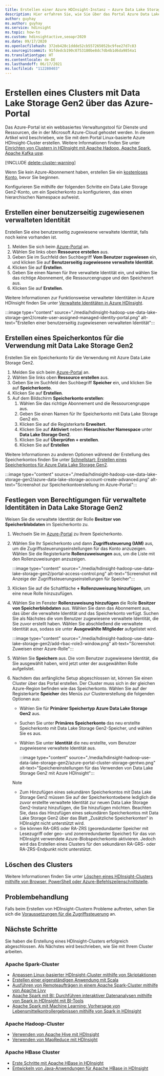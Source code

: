 ```yaml
---
title: Erstellen einer Azure HDInsight-Instanz – Azure Data Lake Storage Gen2 – Portal
description: Hier erfahren Sie, wie Sie über das Portal Azure Data Lake Storage Gen2 mit Azure HDInsight-Clustern verwenden können.
author: guyhay
ms.author: guyhay
ms.service: hdinsight
ms.topic: how-to
ms.custom: hdinsightactive,seoapr2020
ms.date: 09/17/2020
ms.openlocfilehash: 372eb428c1ddde52cb557265052bc9fee27d7c83
ms.sourcegitcommit: 91fdedcb190c0753180be8dc7db4b1d6da9854a1
ms.translationtype: HT
ms.contentlocale: de-DE
ms.lasthandoff: 06/17/2021
ms.locfileid: "112280403"
---
```

# <a name="create-a-cluster-with-data-lake-storage-gen2-using-the-azure-portal"></a>Erstellen eines Clusters mit Data Lake Storage Gen2 über das Azure-Portal

Das Azure-Portal ist ein webbasiertes Verwaltungstool für Dienste und Ressourcen, die in der Microsoft Azure-Cloud gehostet werden. In diesem Artikel wird beschrieben, wie Sie mit dem Portal Linux-basierte Azure HDInsight-Cluster erstellen. Weitere Informationen finden Sie unter [Einrichten von Clustern in HDInsight mit Apache Hadoop, Apache Spark, Apache Kafka usw](./hdinsight-hadoop-provision-linux-clusters.md).

[!INCLUDE [delete-cluster-warning](includes/hdinsight-delete-cluster-warning.md)]

Wenn Sie kein Azure-Abonnement haben, erstellen Sie ein [kostenloses Konto](https://azure.microsoft.com/free/?WT.mc_id=A261C142F), bevor Sie beginnen.

Konfigurieren Sie mithilfe der folgenden Schritte ein Data Lake Storage Gen2-Konto, um ein Speicherkonto zu konfigurieren, das einen hierarchischen Namespace aufweist.

## <a name="create-a-user-assigned-managed-identity"></a>Erstellen einer benutzerseitig zugewiesenen verwalteten Identität

Erstellen Sie eine benutzerseitig zugewiesene verwaltete Identität, falls noch keine vorhanden ist.

1. Melden Sie sich beim [Azure-Portal](https://portal.azure.com) an.
1. Wählen Sie links oben **Ressource erstellen** aus.
1. Geben Sie im Suchfeld den Suchbegriff **Vom Benutzer zugewiesen** ein, und klicken Sie auf **Benutzerseitig zugewiesene verwaltete Identität**.
1. Klicken Sie auf **Erstellen**.
1. Geben Sie einen Namen für Ihre verwaltete Identität ein, und wählen Sie das richtige Abonnement, die Ressourcengruppe und den Speicherort aus.
1. Klicken Sie auf **Erstellen**.

Weitere Informationen zur Funktionsweise verwalteter Identitäten in Azure HDInsight finden Sie unter [Verwaltete Identitäten in Azure HDInsight](hdinsight-managed-identities.md).

:::image type="content" source="./media/hdinsight-hadoop-use-data-lake-storage-gen2/create-user-assigned-managed-identity-portal.png" alt-text="Erstellen einer benutzerseitig zugewiesenen verwalteten Identität":::

## <a name="create-a-storage-account-to-use-with-data-lake-storage-gen2"></a>Erstellen eines Speicherkontos für die Verwendung mit Data Lake Storage Gen2

Erstellen Sie ein Speicherkonto für die Verwendung mit Azure Data Lake Storage Gen2.

1. Melden Sie sich beim [Azure-Portal](https://portal.azure.com) an.
1. Wählen Sie links oben **Ressource erstellen** aus.
1. Geben Sie im Suchfeld den Suchbegriff **Speicher** ein, und klicken Sie auf **Speicherkonto**.
1. Klicken Sie auf **Erstellen**.
1. Auf dem Bildschirm **Speicherkonto erstellen**:
    1. Wählen Sie das richtige Abonnement und die Ressourcengruppe aus.
    1. Geben Sie einen Namen für Ihr Speicherkonto mit Data Lake Storage Gen2 ein.
    1. Klicken Sie auf die Registerkarte **Erweitert**.
    1. Klicken Sie auf **Aktiviert** neben **Hierarchischer Namespace** unter **Data Lake Storage Gen2**.
    1. Klicken Sie auf **Überprüfen + erstellen**.
    1. Klicken Sie auf **Erstellen**

Weitere Informationen zu anderen Optionen während der Erstellung des Speicherkontos finden Sie unter [Schnellstart: Erstellen eines Speicherkontos für Azure Data Lake Storage Gen2](../storage/blobs/create-data-lake-storage-account.md).

:::image type="content" source="./media/hdinsight-hadoop-use-data-lake-storage-gen2/azure-data-lake-storage-account-create-advanced.png" alt-text="Screenshot zur Speicherkontoerstellung im Azure-Portal":::

## <a name="set-up-permissions-for-the-managed-identity-on-the-data-lake-storage-gen2"></a>Festlegen von Berechtigungen für verwaltete Identitäten in Data Lake Storage Gen2

Weisen Sie die verwaltete Identität der Rolle **Besitzer von Speicherblobdaten** im Speicherkonto zu.

1. Wechseln Sie im [Azure-Portal](https://portal.azure.com) zu Ihrem Speicherkonto.
1. Wählen Sie Ihr Speicherkonto und dann **Zugriffssteuerung (IAM)** aus, um die Zugriffssteuerungseinstellungen für das Konto anzuzeigen. Wählen Sie die Registerkarte **Rollenzuweisungen** aus, um die Liste mit den Rollenzuweisungen anzuzeigen.

    :::image type="content" source="./media/hdinsight-hadoop-use-data-lake-storage-gen2/portal-access-control.png" alt-text="Screenshot mit Anzeige der Zugriffssteuerungseinstellungen für Speicher":::

1. Klicken Sie auf die Schaltfläche **+ Rollenzuweisung hinzufügen**, um eine neue Rolle hinzuzufügen.
1. Wählen Sie im Fenster **Rollenzuweisung hinzufügen** die Rolle **Besitzer von Speicherblobdaten** aus. Wählen Sie dann das Abonnement aus, das über die verwaltete Identität und das Speicherkonto verfügt. Suchen Sie als Nächstes die vom Benutzer zugewiesene verwaltete Identität, die Sie zuvor erstellt haben. Wählen Sie abschließend die verwaltete Identität aus, sodass sie unter **Ausgewählte Mitglieder** aufgelistet wird.

    :::image type="content" source="./media/hdinsight-hadoop-use-data-lake-storage-gen2/add-rbac-role3-window.png" alt-text="Screenshot: Zuweisen einer Azure-Rolle":::

1. Wählen Sie **Speichern** aus. Die vom Benutzer zugewiesene Identität, die Sie ausgewählt haben, wird jetzt unter der ausgewählten Rolle aufgelistet.
1. Nachdem das anfängliche Setup abgeschlossen ist, können Sie einen Cluster über das Portal erstellen. Der Cluster muss sich in der gleichen Azure-Region befinden wie das Speicherkonto. Wählen Sie auf der Registerkarte **Speicher** des Menüs zur Clustererstellung die folgenden Optionen aus:

    * Wählen Sie für **Primärer Speichertyp** **Azure Data Lake Storage Gen2** aus.
    * Suchen Sie unter **Primäres Speicherkonto** das neu erstellte Speicherkonto mit Data Lake Storage Gen2-Speicher, und wählen Sie es aus.

    * Wählen Sie unter **Identität** die neu erstellte, vom Benutzer zugewiesene verwaltete Identität aus.

        :::image type="content" source="./media/hdinsight-hadoop-use-data-lake-storage-gen2/azure-portal-cluster-storage-gentwo.png" alt-text="Speichereinstellungen für das Verwenden von Data Lake Storage Gen2 mit Azure HDInsight":::

    > [!NOTE]
    > * Zum Hinzufügen eines sekundären Speicherkontos mit Data Lake Storage Gen2 müssen Sie auf der Speicherkontoebene lediglich die zuvor erstellte verwaltete Identität zur neuen Data Lake Storage Gen2-Instanz hinzufügen, die Sie hinzufügen möchten. Beachten Sie, dass das Hinzufügen eines sekundären Speicherkontos mit Data Lake Storage Gen2 über das Blatt „Zusätzliche Speicherkonten“ in HDInsight nicht unterstützt wird.
    > * Sie können RA-GRS oder RA-ZRS (georedundanter Speicher mit Lesezugriff oder geo- und zonenredundanter Speicher) für das von HDInsight verwendete Azure-Blobspeicherkonto aktivieren. Jedoch wird das Erstellen eines Clusters für den sekundären RA-GRS- oder RA-ZRS-Endpunkt nicht unterstützt.

## <a name="delete-the-cluster"></a>Löschen des Clusters

Weitere Informationen finden Sie unter [Löschen eines HDInsight-Clusters mithilfe von Browser, PowerShell oder Azure-Befehlszeilenschnittstelle](./hdinsight-delete-cluster.md).

## <a name="troubleshoot"></a>Problembehandlung

Falls beim Erstellen von HDInsight-Clustern Probleme auftreten, sehen Sie sich die [Voraussetzungen für die Zugriffssteuerung](./hdinsight-hadoop-customize-cluster-linux.md#access-control) an.

## <a name="next-steps"></a>Nächste Schritte

Sie haben die Erstellung eines HDInsight-Clusters erfolgreich abgeschlossen. Als Nächstes wird beschrieben, wie Sie mit Ihrem Cluster arbeiten.

### <a name="apache-spark-clusters"></a>Apache Spark-Cluster

* [Anpassen Linux-basierter HDInsight-Cluster mithilfe von Skriptaktionen](hdinsight-hadoop-customize-cluster-linux.md)
* [Erstellen einer eigenständigen Anwendung mit Scala](spark/apache-spark-create-standalone-application.md)
* [Ausführen von Remoteaufträgen in einem Apache Spark-Cluster mithilfe von Apache Livy](spark/apache-spark-livy-rest-interface.md)
* [Apache Spark mit BI: Durchführen interaktiver Datenanalysen mithilfe von Spark in HDInsight mit BI-Tools](spark/apache-spark-use-bi-tools.md)
* [Apache Spark mit Machine Learning: Vorhersage von Lebensmittelkontrollergebnissen mithilfe von Spark in HDInsight](spark/apache-spark-machine-learning-mllib-ipython.md)

### <a name="apache-hadoop-clusters"></a>Apache Hadoop-Cluster

* [Verwenden von Apache Hive mit HDInsight](hadoop/hdinsight-use-hive.md)
* [Verwenden von MapReduce mit HDInsight](hadoop/hdinsight-use-mapreduce.md)

### <a name="apache-hbase-clusters"></a>Apache HBase Cluster

* [Erste Schritte mit Apache HBase in HDInsight](hbase/apache-hbase-tutorial-get-started-linux.md)
* [Entwickeln von Java-Anwendungen für Apache HBase in HDInsight](hbase/apache-hbase-build-java-maven-linux.md)
